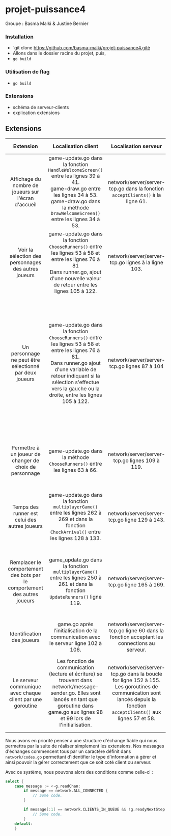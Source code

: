 # projet-puissance4

Groupe : Basma Malki & Justine Bernier

### Installation

- `git clone https://github.com/basma-malki/projet-puissance4.gitè
- Allons dans le dossier racine du projet, puis,
- ```go build```
### Utilisation de flag
- ```go build```

### Extensions

- schéma de serveur-clients
- explication extensions


## Extensions

|                                 Extension                                 |                                                                                                                   Localisation client                                                                                                                   |                                                                                    Localisation serveur                                                                                     |                       Temps de réalisation                        |                                                                                                                                                                                                                                                                                                                                        Commentaires                                                                                                                                                                                                                                                                                                                                         |
|:-------------------------------------------------------------------------:|:-------------------------------------------------------------------------------------------------------------------------------------------------------------------------------------------------------------------------------------------------------:|:-------------------------------------------------------------------------------------------------------------------------------------------------------------------------------------------:|:-----------------------------------------------------------------:|:-------------------------------------------------------------------------------------------------------------------------------------------------------------------------------------------------------------------------------------------------------------------------------------------------------------------------------------------------------------------------------------------------------------------------------------------------------------------------------------------------------------------------------------------------------------------------------------------------------------------------------------------------------------------------------------------:|
|           Affichage du nombre de joueurs sur l'écran d'accueil            |                      game-update.go dans la fonction `HandleWelcomeScreen()` entre les lignes 39 à 41.<br/>game-draw.go entre les lignes 34 à 53.<br/>game-draw.go dans la méthode `DrawWelcomeScreen()` entre les lignes 34 à 53.                      |                                                       network/server/server-tcp.go dans la fonction `acceptClients()` à la ligne 61.                                                        | Juste pour l'écran d'accueil ~1h30.<br/>Au total entre 2h et 2h30 |                                                                                                                                                                                                                                              Nous avons complété cette extension en ajoutant d'autres compteur d'attente aux écran de choix des runner et à la fin d'une course en attendant que les 4 joueurs souhaitent relancer une partie.                                                                                                                                                                                                                                              |
|           Voir la sélection des personnages des autres joueurs            |                              game-update.go dans la fonction `ChooseRunners()` entre les lignes 53 à 58 et entre les lignes 76 à 81<br/>Dans runner.go, ajout d'une nouvelle valeur de retour entre les lignes 105 à 122.                               |                                                                     network/server/server-tcp.go lignes à la ligne 103.                                                                     |                            ~45 minutes                            |                                                                                                                                                                                                                      Une nouvelle variable de retour a été ajouté à la méthode `ManualChoose()` dans le fichier runner.go et renvoie true si la sélection du runner a changer. On envoie le runner sélectionné au serveur uniquement si le choix du joueur a changer.                                                                                                                                                                                                                       |
|          Un personnage ne peut être sélectionné par deux joueurs          | game-update.go dans la fonction `ChooseRunners()` entre les lignes 53 à 58 et entre les lignes 76 à 81.<br/>Dans runner.go ajout d'une variable de retour indiquant si la sélection s'effectue vers la gauche ou la droite, entre les lignes 105 à 122. |                                                                        network/server/server-tcp.go lignes 87 à 104                                                                         |                                ~2h                                | Le serveur stocke un tableau ayant pour chaque index (clientID) l'index du runner sélectionné par le client. La goroutine de communication, lorsqu'elle reçoit un message de son client, vérifie que le nouveau joueur sélectionné n'est pas déjà sélectionné par un autre joueur. En fonction de si le joueur effectuait une sélection vers la gauche ou la droite, cherches le joueur non sélectionné le plus proche dans cette même direction. Une fois un runner non sélectionné trouvé, la sélection du runner est en envoyé à tous les clients. Ainsi, le client venant de choisir son runner, se voit également réassigner la position de son curseur après vérification du serveur. |
|          Permettre à un joueur de changer de choix de personnage          |                                                                                       game-update.go dans la méthode `ChooseRunners()` entre les lignes 63 à 66.                                                                                        |                                                                       network/server/server-tcp.go lignes 109 à 119.                                                                        |                              32000ms                              |                                                                                                                                                                                                                Lorsque le client appuie sur la barre espace, est envoyé au serveur un booléen permettant de savoir si le runner a été sélectionné ou désélectionné. Le serveur incrémente ou décrémente alors un compteur. Quand celui-ci est égal à 4, la partie commence.                                                                                                                                                                                                                 |
|               Temps des runner est celui des autres joueurs               |                                                     game-update.go dans la fonction `multiplayerGame()` entre les lignes 262 à 269 et dans la fonction `CheckArrival()` entre les lignes 128 à 133.                                                     |                                                                        network/server/server-tcp.go ligne 129 à 143.                                                                        |                               ~2h30                               |                                                                                                                                                                                                                          A la fin de sa course, le client envoie au serveur son temps. Le serveur attend de recevoir le temps des 4 joueurs puis envoie un message contenant les 4 temps à tous les clients. Les clients affectent ensuite ces temps aux runners.                                                                                                                                                                                                                           |
| Remplacer le comportement des bots par le comportement des autres joueurs |                                                             game_update.go dans la fonction `multiplayerGame()` entre les lignes 250 à 261 et dans la fonction `UpdateRunners()` ligne 119.                                                             |                                                                        network/server/server-tcp.go ligne 165 à 169.                                                                        |                                ~2h                                |                                                                                                                                                                 Un client envoie sa position au serveur au format `character_info/clientID/position` (les informations ne sont pas séparés par le caractère "/", il a été mis par question de lisibilité). Le serveur envoie cette information à tous les autres clients.<br/>La gestion de cette information coté client est gérée dans la goroutine `multiplayerGame()`.                                                                                                                                                                  |
|                        Identification des joueurs                         |                                                                                   game.go après l'initialisation de la communication avec le serveur ligne 102 à 106.                                                                                   |                                                network/server/server-tcp.go ligne 60 dans la fonction acceptant les connections au serveur.                                                 |                                ~1h                                |                                                                                                                                                                                                                                                                                            Le serveur gère l'identification des joueurs. Le client s'affecte l'identifiant reçu par le serveur.                                                                                                                                                                                                                                                                                             |
|        Le serveur communique avec chaque client par une goroutine         |                           Les fonction de communication (lecture et écriture) se trouvent dans network/message-sender.go. Elles sont lancés en tant que goroutine dans game.go aux lignes 98 et 99 lors de l'initialisation.                            |           network/server/server-tcp.go dans la boucle for ligne 152 à 155. Les goroutines de communication sont lancés depuis la fonction `acceptClients()` aux lignes 57 et 58.            |                                ~5h                                |                                                                                                                                                                   Le serveur lance une nouvelle goroutine de communication pour chaque client.<br/>On a donc 4 + (4*2) = 12 goroutines d'exécutés coté serveur quand tous les joueurs sont connectés et 2 goroutines coté client pour chaque client client connecté (8 au total).<br/>On pourrait alors étendre le jeu à un nombre de joueurs plus élevé très facilement.                                                                                                                                                                   |

Nous avons en priorité penser à une structure d'échange fiable qui nous permettra par la suite de réaliser simplement les extensions. Nos messages d'échanges commencent tous par un caractère définit dans `network/codes.go` permettant d'identifier le type d'information à gérer et ainsi pouvoir la gérer correctement que ce soit coté client ou serveur.

Avec ce système, nous pouvons alors des conditions comme celle-ci :
```go
select {
	case message := <-g.readChan:
		if message == network.ALL_CONNECTED {
			// Some code.
		}

		if message[:1] == network.CLIENTS_IN_QUEUE && !g.readyNextStep {
			// Some code.
		}
	default:
	}
```